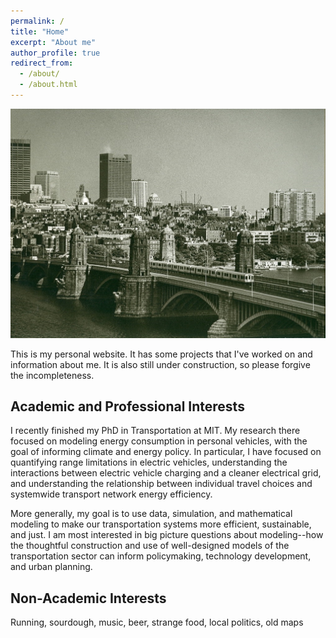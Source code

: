 ```yaml
---
permalink: /
title: "Home"
excerpt: "About me"
author_profile: true
redirect_from: 
  - /about/
  - /about.html
---
```



![Longfellow Bridge and the Red Line](images/longfellow.jpg "Photo collection of Brian J Cudahy")


This is my personal website. It has some projects that I've worked on and information about me. It is also still under construction, so please forgive the incompleteness.

Academic and Professional Interests
------

I recently finished my PhD in Transportation at MIT. My research there focused on modeling energy consumption in personal vehicles, with the goal of informing climate and energy policy. In particular, I have focused on quantifying range limitations in electric vehicles, understanding the interactions between electric vehicle charging and a cleaner electrical grid, and understanding the relationship between individual travel choices and systemwide transport network energy efficiency.

More generally, my goal is to use data, simulation, and mathematical modeling to make our transportation systems more efficient, sustainable, and just. I am most interested in big picture questions about modeling--how the thoughtful construction and use of well-designed models of the transportation sector can inform policymaking, technology development, and urban planning.

Non-Academic Interests
------
Running, sourdough, music, beer, strange food, local politics, old maps
